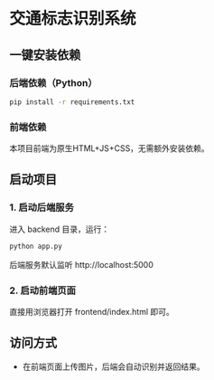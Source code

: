 # 交通标志识别系统

## 一键安装依赖

### 后端依赖（Python）
```bash
pip install -r requirements.txt
```

### 前端依赖
本项目前端为原生HTML+JS+CSS，无需额外安装依赖。

## 启动项目

### 1. 启动后端服务
进入 backend 目录，运行：
```bash
python app.py
```
后端服务默认监听 http://localhost:5000

### 2. 启动前端页面
直接用浏览器打开 frontend/index.html 即可。

## 访问方式
- 在前端页面上传图片，后端会自动识别并返回结果。
